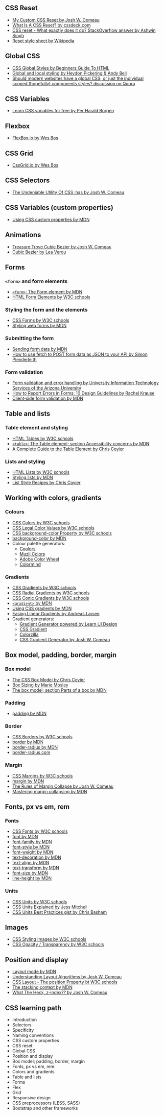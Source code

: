 ## **CSS Reset**
- [My Custom CSS Reset by Josh W. Comeau](https://www.joshwcomeau.com/css/custom-css-reset/)
- [What Is A CSS Reset? by cssdeck.com](https://cssdeck.com/blog/what-is-a-css-reset/)
- [CSS reset - What exactly does it do? StackOverflow answer by Ashwin Singh](https://stackoverflow.com/a/11579120)
- [Reset style sheet by Wikipedia](https://en.wikipedia.org/wiki/Reset_style_sheet)

## **Global CSS**
- [CSS Global Styles by Beginners Guide To HTML](https://beginnersguidetohtml.com/css/global-styles/)
- [Global and local styling by Heydon Pickering & Andy Bell](https://every-layout.dev/rudiments/global-and-local-styling/)
- [Should modern websites have a global CSS, or just the individual scoped (hopefully) components styles? discussion on Quora](https://www.quora.com/Should-modern-websites-have-a-global-CSS-or-just-the-individual-scoped-hopefully-components-styles)

## **CSS Variables**
- [Learn CSS variables for free by Per Harald Borgen](https://scrimba.com/learn/cssvariables)

## **Flexbox**
- [FlexBox.io by Wes Bos](https://flexbox.io/)

## **CSS Grid**
- [CssGrid.io by Wes Bos](https://cssgrid.io/)

## **CSS Selectors**
- [The Undeniable Utility Of CSS :has by Josh W. Comeau](https://www.joshwcomeau.com/css/has/)

## **CSS Variables (custom properties)**
- [Using CSS custom properties by MDN](https://developer.mozilla.org/en-US/docs/Web/CSS/Using_CSS_custom_properties)

## **Animations**
- [Treasure Trove Cubic Bezier by Josh W. Comeau](https://courses.joshwcomeau.com/css-for-js/treasure-trove/011-cubic-bezier)
- [Cubic Bezier by Lea Verou](https://cubic-bezier.com/)

## **Forms**

### **`<form>` and form elements**
- [`<form>`: The Form element by MDN](https://developer.mozilla.org/en-US/docs/Web/HTML/Element/form)
- [HTML Form Elements by W3C schools](https://www.w3schools.com/html/html_form_elements.asp)

### **Styling the form and the elements**
- [CSS Forms by W3C schools](https://www.w3schools.com/css/css_form.asp)
- [Styling web forms by MDN](https://developer.mozilla.org/en-US/docs/Learn/Forms/Styling_web_forms)

### **Submitting the form**
- [Sending form data by MDN](https://developer.mozilla.org/en-US/docs/Learn/Forms/Sending_and_retrieving_form_data)
- [How to use fetch to POST form data as JSON to your API by Simon Plenderleith](https://simonplend.com/how-to-use-fetch-to-post-form-data-as-json-to-your-api/)

### **Form validation**
- [Form validation and error handling by University Information Technology Services of the Arizona University](https://kb.iu.edu/d/axfs)
- [How to Report Errors in Forms: 10 Design Guidelines by Rachel Krause](https://www.nngroup.com/articles/errors-forms-design-guidelines/)
- [Client-side form validation by MDN](https://developer.mozilla.org/en-US/docs/Learn/Forms/Form_validation)

## **Table and lists**

### **Table element and styling**
- [HTML Tables by W3C schools](https://www.w3schools.com/html/html_tables.asp)
- [`<table>`: The Table element; section Accessibility concerns by MDN](https://developer.mozilla.org/en-US/docs/Web/HTML/Element/table#accessibility_concerns)
- [A Complete Guide to the Table Element by Chris Coyier](https://css-tricks.com/complete-guide-table-element/)

### **Lists and styling**
- [HTML Lists by W3C schools](https://www.w3schools.com/html/html_lists.asp)
- [Styling lists by MDN](https://developer.mozilla.org/en-US/docs/Learn/CSS/Styling_text/Styling_lists)
- [List Style Recipes by Chris Coyier](https://css-tricks.com/list-style-recipes/)

## **Working with colors, gradients**

### **Colours**
- [CSS Colors by W3C schools](https://www.w3schools.com/css/css_colors.asp)
- [CSS Legal Color Values by W3C schools](https://www.w3schools.com/cssref/css_colors_legal.asp)
- [CSS background-color Property by W3C schools](https://www.w3schools.com/cssref/pr_background-color.asp)
- [background-color by MDN](https://developer.mozilla.org/en-US/docs/Web/CSS/background-color)
- Colour palette generators:
  - [Coolors](https://coolors.co/)
  - [Muzli Colors](https://colors.muz.li/)
  - [Adobe Color Wheel](https://color.adobe.com/create/color-wheel)
  - [Colormind](http://colormind.io/)

### **Gradients**
- [CSS Gradients by W3C schools](https://www.w3schools.com/css/css3_gradients.asp)
- [CSS Radial Gradients by W3C schools](https://www.w3schools.com/css/css3_gradients_radial.asp)
- [CSS Conic Gradients by W3C schools](https://www.w3schools.com/css/css3_gradients_conic.asp)
- [`<gradient>` by MDN](https://developer.mozilla.org/en-US/docs/Web/CSS/gradient)
- [Using CSS gradients by MDN](https://developer.mozilla.org/en-US/docs/Web/CSS/CSS_Images/Using_CSS_gradients)
- [Easing Linear Gradients by Andreas Larsen](https://css-tricks.com/easing-linear-gradients/)
- Gradient generators:
  - [Gradient Generator powered by Learn UI Design](https://www.learnui.design/tools/gradient-generator.html)
  - [CSS Gradient](https://cssgradient.io/)
  - [Colorzilla](https://www.colorzilla.com/gradient-editor/)
  - [CSS Gradient Generator by Josh W. Comeau](https://www.joshwcomeau.com/gradient-generator/)

## **Box model, padding, border, margin**

### **Box model**
- [The CSS Box Model by Chris Coyier](https://css-tricks.com/the-css-box-model/)
- [Box Sizing by Marie Mosley](https://css-tricks.com/box-sizing/)
- [The box model; section Parts of a box by MDN](https://developer.mozilla.org/en-US/docs/Learn/CSS/Building_blocks/The_box_model#parts_of_a_box)

### **Padding**
- [padding by MDN](https://developer.mozilla.org/en-US/docs/Web/CSS/padding)

### **Border**
- [CSS Borders by W3C schools](https://www.w3schools.com/css/css_border.asp)
- [border by MDN](https://developer.mozilla.org/en-US/docs/Web/CSS/border)
- [border-radius by MDN](https://developer.mozilla.org/en-US/docs/Web/CSS/border-radius)
- [border-radius.com](https://border-radius.com/)

### **Margin**
- [CSS Margins by W3C schools](https://www.w3schools.com/css/css_margin.asp)
- [margin by MDN](https://developer.mozilla.org/en-US/docs/Web/CSS/margin)
- [The Rules of Margin Collapse by Josh W. Comeau](https://www.joshwcomeau.com/css/rules-of-margin-collapse/)
- [Mastering margin collapsing by MDN](https://developer.mozilla.org/en-US/docs/Web/CSS/CSS_Box_Model/Mastering_margin_collapsing)

## **Fonts, px vs em, rem**

### **Fonts**
- [CSS Fonts by W3C schools](https://www.w3schools.com/css/css_font.asp)
- [font by MDN](https://developer.mozilla.org/en-US/docs/Web/CSS/font)
- [font-family by MDN](https://developer.mozilla.org/en-US/docs/Web/CSS/font-family)
- [font-style by MDN](https://developer.mozilla.org/en-US/docs/Web/CSS/font-style)
- [font-weight by MDN](https://developer.mozilla.org/en-US/docs/Web/CSS/font-weight)
- [text-decoration by MDN](https://developer.mozilla.org/en-US/docs/Web/CSS/text-decoration)
- [text-align by MDN](https://developer.mozilla.org/en-US/docs/Web/CSS/text-align)
- [text-transform by MDN](https://developer.mozilla.org/en-US/docs/Web/CSS/text-transform)
- [font-size by MDN](https://developer.mozilla.org/en-US/docs/Web/CSS/font-size)
- [line-height by MDN](https://developer.mozilla.org/en-US/docs/Web/CSS/line-height)

### **Units**
- [CSS Units by W3C schools](https://www.w3schools.com/cssref/css_units.asp)
- [CSS Units Explained by Jess Mitchell](https://www.digitalocean.com/community/tutorials/css-css-units-explained)
- [CSS Units Best Practices gist by Chris Basham](https://gist.github.com/basham/2175a16ab7c60ce8e001)

## **Images**
- [CSS Styling Images by W3C schools](https://www.w3schools.com/css/css_image_transparency.asp)
- [CSS Opacity / Transparency by W3C schools](https://www.w3schools.com/css/css_image_transparency.asp)

## **Position and display**
- [Layout mode by MDN](https://developer.mozilla.org/en-US/docs/Web/CSS/Layout_mode)
- [Understanding Layout Algorithms by Josh W. Comeau](https://www.joshwcomeau.com/css/understanding-layout-algorithms/)
- [CSS Layout - The position Property bt W3C schools](https://www.w3schools.com/css/css_positioning.asp)
- [The stacking context by MDN](https://developer.mozilla.org/en-US/docs/Web/CSS/CSS_Positioning/Understanding_z_index/The_stacking_context)
- [What The Heck, z-index?? by Josh W. Comeau](https://www.joshwcomeau.com/css/stacking-contexts/)

## **CSS learning path**
- Introduction
- Selectors
- Specificity
- Naming conventions
- CSS custom properties
- CSS reset
- Global CSS
- Position and display
- Box model; padding, border, margin
- Fonts, px vs em, rem
- Colors and gradients
- Table and lists
- Forms
- Flex
- Grid
- Responsive design
- CSS preprocessors (LESS, SASS)
- Bootstrap and other frameworks
